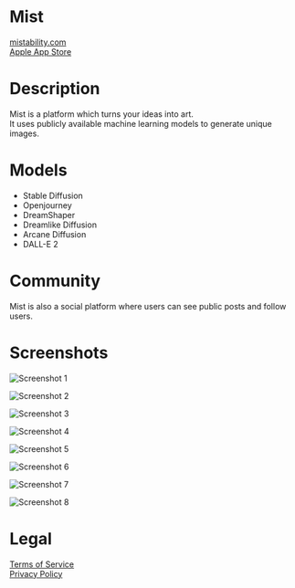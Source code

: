 # Mist
[mistability.com](https://mistability.com)<br>
[Apple App Store](https://apps.apple.com/us/app/mist/id6444297303)

# Description
Mist is a platform which turns your ideas into art.<br>
It uses publicly available machine learning models to generate unique images.

# Models
- Stable Diffusion
- Openjourney
- DreamShaper
- Dreamlike Diffusion
- Arcane Diffusion
- DALL-E 2

# Community
Mist is also a social platform where users can see public posts and follow users.

# Screenshots
![Screenshot 1](https://github.com/ydubuc/mist/blob/main/Apple%20iPhone%2011%20Pro%20Max%20(1242x2688)/Apple%20iPhone%2011%20Pro%20Max%20Screenshot%200.png?raw=true)

![Screenshot 2](https://github.com/ydubuc/mist/blob/main/Apple%20iPhone%2011%20Pro%20Max%20(1242x2688)/Apple%20iPhone%2011%20Pro%20Max%20Screenshot%201.png?raw=true)

![Screenshot 3](https://github.com/ydubuc/mist/blob/main/Apple%20iPhone%2011%20Pro%20Max%20(1242x2688)/Apple%20iPhone%2011%20Pro%20Max%20Screenshot%202.png?raw=true)

![Screenshot 4](https://github.com/ydubuc/mist/blob/main/Apple%20iPhone%2011%20Pro%20Max%20(1242x2688)/Apple%20iPhone%2011%20Pro%20Max%20Screenshot%203.png?raw=true)

![Screenshot 5](https://github.com/ydubuc/mist/blob/main/Apple%20iPhone%2011%20Pro%20Max%20(1242x2688)/Apple%20iPhone%2011%20Pro%20Max%20Screenshot%204.png?raw=true)

![Screenshot 6](https://github.com/ydubuc/mist/blob/main/Apple%20iPhone%2011%20Pro%20Max%20(1242x2688)/Apple%20iPhone%2011%20Pro%20Max%20Screenshot%205.png?raw=true)

![Screenshot 7](https://github.com/ydubuc/mist/blob/main/Apple%20iPhone%2011%20Pro%20Max%20(1242x2688)/Apple%20iPhone%2011%20Pro%20Max%20Screenshot%206.png?raw=true)

![Screenshot 8](https://github.com/ydubuc/mist/blob/main/Apple%20iPhone%2011%20Pro%20Max%20(1242x2688)/Apple%20iPhone%2011%20Pro%20Max%20Screenshot%207.png?raw=true)

# Legal
[Terms of Service](https://mistability.com/terms)<br>
[Privacy Policy](https://mistability.com/privacy)
